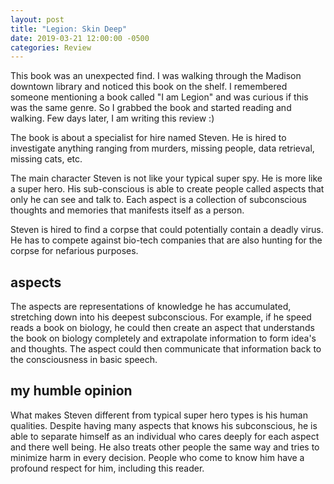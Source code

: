 ```yaml
---
layout: post
title: "Legion: Skin Deep"
date: 2019-03-21 12:00:00 -0500
categories: Review
---
```


This book was an unexpected find. I was walking through the Madison downtown library and noticed this book on the shelf. I remembered someone mentioning a book called "I am Legion" and was curious if this was the same genre. So I grabbed the book and started reading and walking. Few days later, I am writing this review :) 

The book is about a specialist for hire named Steven. He is hired to investigate anything ranging from murders, missing people, data retrieval, missing cats, etc.

The main character Steven is not like your typical super spy. He is more like a super hero. His sub-conscious is able to create people called aspects that only he can see and talk to. Each aspect is a collection of subconscious thoughts and memories that manifests itself as a person. 

Steven is hired to find a corpse that could potentially contain a deadly virus. He has to compete against bio-tech companies that are also hunting for the corpse for nefarious purposes.

## aspects

The aspects are representations of knowledge he has accumulated, stretching down into his deepest subconscious. For example, if he speed reads a book on biology, he could then create an aspect that understands the book on biology completely and extrapolate information to form idea's and thoughts. The aspect could then communicate that information back to the consciousness in basic speech. 

## my humble opinion

What makes Steven different from typical super hero types is his human qualities. Despite having many aspects that knows his subconscious, he is able to separate himself as an individual who cares deeply for each aspect and there well being. He also treats other people the same way and tries to minimize harm in every decision. People who come to know him have a profound respect for him, including this reader.





